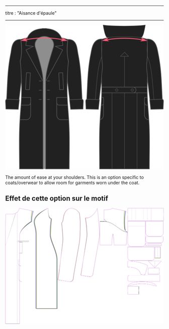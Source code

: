 - - -
titre : "Aisance d'épaule"
- - -

![Shoulder ease](./shoulderease.svg)

The amount of ease at your shoulders. This is an option specific to coats/overwear to allow room for garments worn under the coat.

## Effet de cette option sur le motif

![Cette image montre l'effet de cette option en superposant plusieurs variantes qui ont une valeur différente pour cette option](carlita_shoulderease_sample.svg "Effet de cette option sur le modèle")
